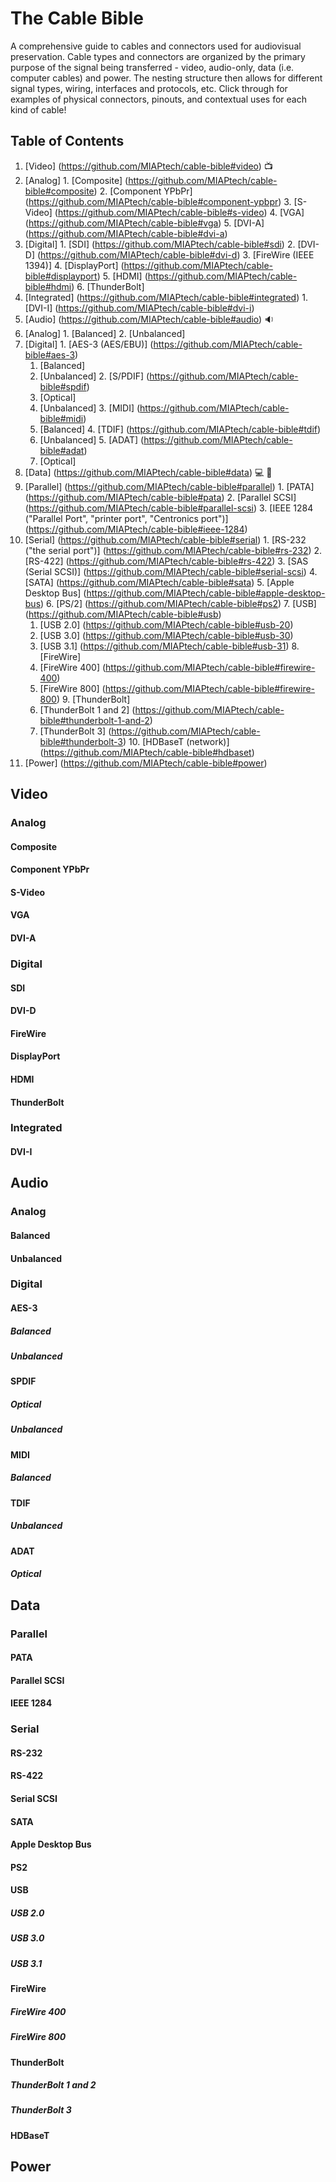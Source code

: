 # The Cable Bible
A comprehensive guide to cables and connectors used for audiovisual preservation. Cable types and connectors are organized by the primary purpose of the signal being transferred - video, audio-only, data (i.e. computer cables) and power. The nesting structure then allows for different signal types, wiring, interfaces and protocols, etc. Click through for examples of physical connectors, pinouts, and contextual uses for each kind of cable!

## Table of Contents ##

1. [Video] (https://github.com/MIAPtech/cable-bible#video) :tv:
  1. [Analog]
    1. [Composite] (https://github.com/MIAPtech/cable-bible#composite)
    2. [Component YPbPr] (https://github.com/MIAPtech/cable-bible#component-ypbpr)
    3. [S-Video] (https://github.com/MIAPtech/cable-bible#s-video)
    4. [VGA] (https://github.com/MIAPtech/cable-bible#vga)
    5. [DVI-A] (https://github.com/MIAPtech/cable-bible#dvi-a)
  2. [Digital]
    1. [SDI] (https://github.com/MIAPtech/cable-bible#sdi)
    2. [DVI-D] (https://github.com/MIAPtech/cable-bible#dvi-d)
    3. [FireWire (IEEE 1394)]
    4. [DisplayPort] (https://github.com/MIAPtech/cable-bible#displayport)
    5. [HDMI] (https://github.com/MIAPtech/cable-bible#hdmi)
    6. [ThunderBolt]
  3. [Integrated] (https://github.com/MIAPtech/cable-bible#integrated)
    1. [DVI-I] (https://github.com/MIAPtech/cable-bible#dvi-i)
2. [Audio] (https://github.com/MIAPtech/cable-bible#audio) :sound:
  1. [Analog]
    1. [Balanced]
    2. [Unbalanced]
  2. [Digital]
    1. [AES-3 (AES/EBU)] (https://github.com/MIAPtech/cable-bible#aes-3)
      1. [Balanced]
      2. [Unbalanced]
    2. [S/PDIF] (https://github.com/MIAPtech/cable-bible#spdif)
      1. [Optical]
      2. [Unbalanced]
    3. [MIDI] (https://github.com/MIAPtech/cable-bible#midi)
      1. [Balanced]
    4. [TDIF] (https://github.com/MIAPtech/cable-bible#tdif)
      1. [Unbalanced]
    5. [ADAT] (https://github.com/MIAPtech/cable-bible#adat)
      1. [Optical]
3. [Data] (https://github.com/MIAPtech/cable-bible#data) :computer: :floppy_disk:
  1. [Parallel] (https://github.com/MIAPtech/cable-bible#parallel)
    1. [PATA] (https://github.com/MIAPtech/cable-bible#pata)
    2. [Parallel SCSI] (https://github.com/MIAPtech/cable-bible#parallel-scsi)
    3. [IEEE 1284 ("Parallel Port", "printer port", "Centronics port")] (https://github.com/MIAPtech/cable-bible#ieee-1284)
  2. [Serial] (https://github.com/MIAPtech/cable-bible#serial)
    1. [RS-232 ("the serial port")] (https://github.com/MIAPtech/cable-bible#rs-232)
    2. [RS-422] (https://github.com/MIAPtech/cable-bible#rs-422)
    3. [SAS (Serial SCSI)] (https://github.com/MIAPtech/cable-bible#serial-scsi)
    4. [SATA] (https://github.com/MIAPtech/cable-bible#sata)
    5. [Apple Desktop Bus] (https://github.com/MIAPtech/cable-bible#apple-desktop-bus)
    6. [PS/2] (https://github.com/MIAPtech/cable-bible#ps2)
    7. [USB] (https://github.com/MIAPtech/cable-bible#usb)
      1. [USB 2.0] (https://github.com/MIAPtech/cable-bible#usb-20)
      2. [USB 3.0] (https://github.com/MIAPtech/cable-bible#usb-30)
      3. [USB 3.1] (https://github.com/MIAPtech/cable-bible#usb-31)
    8. [FireWire]
      1. [FireWire 400] (https://github.com/MIAPtech/cable-bible#firewire-400)
      2. [FireWire 800] (https://github.com/MIAPtech/cable-bible#firewire-800)
    9. [ThunderBolt]
      1. [ThunderBolt 1 and 2] (https://github.com/MIAPtech/cable-bible#thunderbolt-1-and-2)
      2. [ThunderBolt 3] (https://github.com/MIAPtech/cable-bible#thunderbolt-3)
    10. [HDBaseT (network)] (https://github.com/MIAPtech/cable-bible#hdbaset)
4. [Power] (https://github.com/MIAPtech/cable-bible#power)


## Video ##
### Analog ###
#### Composite ####
#### Component YPbPr ####
#### S-Video ####
#### VGA ####
#### DVI-A ####
### Digital ###
#### SDI ####
#### DVI-D ####
#### FireWire ####
#### DisplayPort ####
#### HDMI ####
#### ThunderBolt ####
### Integrated ###
#### DVI-I ####


## Audio ##
### Analog ###
#### Balanced ####
#### Unbalanced ####
### Digital ###
#### AES-3 ####
##### Balanced #####
##### Unbalanced #####
#### SPDIF ####
##### Optical #####
##### Unbalanced #####
#### MIDI ####
##### Balanced ######
#### TDIF ####
##### Unbalanced ######
#### ADAT ####
##### Optical #####


## Data ##
### Parallel ###
#### PATA ####
#### Parallel SCSI ####
#### IEEE 1284 ####
### Serial ###
#### RS-232 ####
#### RS-422 ####
#### Serial SCSI ####
#### SATA ####
#### Apple Desktop Bus ####
#### PS2 ####
#### USB ####
##### USB 2.0 #####
##### USB 3.0 #####
##### USB 3.1 #####
#### FireWire ####
##### FireWire 400 #####
##### FireWire 800 #####
#### ThunderBolt ####
##### ThunderBolt 1 and 2 #####
##### ThunderBolt 3 #####
#### HDBaseT ####


## Power ##
